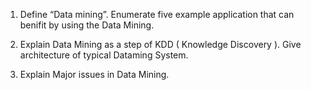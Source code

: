 1. Define “Data mining”. Enumerate five example application that can benifit by using the Data Mining.







2. Explain Data Mining as a step of KDD ( Knowledge Discovery ). Give architecture of typical Dataming System.





3. Explain Major issues in Data Mining. 
